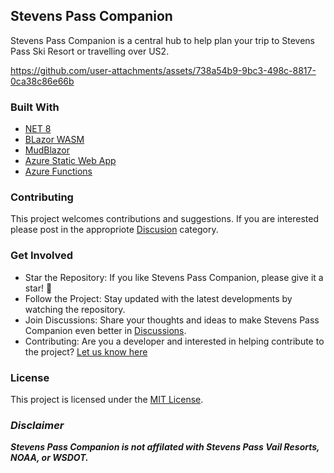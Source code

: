 ## Stevens Pass Companion
Stevens Pass Companion is a central hub to help plan your trip to Stevens Pass Ski Resort or travelling over US2.

https://github.com/user-attachments/assets/738a54b9-9bc3-498c-8817-0ca38c86e66b

### Built With
- [NET 8](https://dotnet.microsoft.com/en-us/)
- [BLazor WASM](https://dotnet.microsoft.com/en-us/apps/aspnet/web-apps/blazor)
- [MudBlazor](https://mudblazor.com)
- [Azure Static Web App](https://azure.microsoft.com/en-us/products/app-service/static)
- [Azure Functions](https://azure.microsoft.com/en-us/products/functions)

### Contributing
This project welcomes contributions and suggestions. If you are interested please post in the appropriote [Discusion](https://github.com/seanrco/stevens-pass-companion/discussions) category. 

### Get Involved
- Star the Repository: If you like Stevens Pass Companion, please give it a star! 🌟
- Follow the Project: Stay updated with the latest developments by watching the repository.
- Join Discussions: Share your thoughts and ideas to make Stevens Pass Companion even better in [Discussions](https://github.com/seanrco/stevens-pass-companion/discussions). 
- Contributing: Are you a developer and interested in helping contribute to the project? [Let us know here](https://github.com/seanrco/stevens-pass-companion/discussions/categories/contribute)

### License
This project is licensed under the [MIT License](https://github.com/seanrco/stevens-pass-companion?tab=MIT-1-ov-file#readme).

### ***Disclaimer***
***Stevens Pass Companion is not affilated with Stevens Pass Vail Resorts, NOAA, or WSDOT.***

